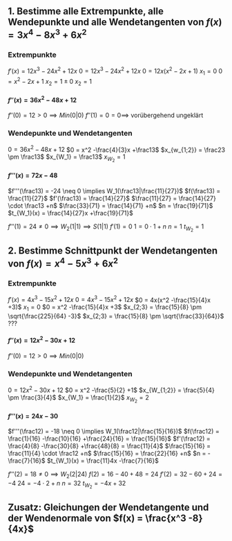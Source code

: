 ## 1. Bestimme alle Extrempunkte, alle Wendepunkte und alle Wendetangenten von $f(x) = 3x^4 -8x^3 +6x^2$

### Extrempunkte
$f'(x) = 12x^3 -24x^2 +12x$
$0 = 12x^3 -24x^2 +12x$
$0 = 12x(x^2 -2x +1)$
$x_1 = 0$
$0 = x^2 -2x +1$
$x_{2} = 1 \pm 0$
$x_2 = 1$
#### $f''(x) = 36x^2 -48x +12$
$f''(0) = 12 > 0 \implies Min(0|0)$
$f''(1) = 0 = 0 \implies$ vorübergehend ungeklärt

### Wendepunkte und Wendetangenten
$0 = 36x^2 -48x +12$
$0 = x^2 -\frac{4}{3}x +\frac13$
$x_{w_{1;2}} = \frac23 \pm \frac13$
$x_{W_1} = \frac13$
$x_{W_2} = 1$

#### $f'''(x) = 72x -48$
$f'''(\frac13) = -24 \neq 0 \implies W_1(\frac13|\frac{11}{27})$
$f(\frac13) = \frac{11}{27}$
$f'(\frac13) = \frac{14}{27}$
$\frac{11}{27} = \frac{14}{27} \cdot \frac13 +n$
$\frac{33}{71} = \frac{14}{71} +n$
$n = \frac{19}{71}$
$t_{W_1}(x) = \frac{14}{27}x +\frac{19}{71}$

$f'''(1) = 24 \neq 0 \implies W_2(1|1) \implies S(1|1)$
$f'(1) = 0$
$1 = 0 \cdot 1 +n$
$n = 1$
$t_{W_2} = 1$
## 2. Bestimme Schnittpunkt der Wendetangenten von $f(x) = x^4 -5x^3 +6x^2$
### Extrempunkte
$f'(x) = 4x^3 -15x^2 +12x$
$0 = 4x^3 -15x^2 +12x$
$0 = 4x(x^2 -\frac{15}{4}x +3)$
$x_1 = 0$
$0 = x^2 -\frac{15}{4}x +3$
$x_{2;3} = \frac{15}{8} \pm \sqrt{\frac{225}{64} -3}$
$x_{2;3} = \frac{15}{8} \pm \sqrt{\frac{33}{64}}$ ???
#### $f''(x) = 12x^2 -30x +12$
$f''(0) = 12 > 0 \implies Min(0|0)$
### Wendepunkte und Wendetangenten
$0 = 12x^2 -30x +12$
$0 = x^2 -\frac{5}{2} +1$
$x_{W_{1;2}} = \frac{5}{4} \pm \frac{3}{4}$
$x_{W_1} = \frac{1}{2}$
$x_{W_2} = 2$
#### $f'''(x) = 24x -30$
$f'''(\frac12) = -18 \neq 0 \implies W_1(\frac12|\frac{15}{16})$
$f(\frac12) = \frac{1}{16} -\frac{10}{16} +\frac{24}{16} = \frac{15}{16}$
$f'(\frac12) = \frac{4}{8} -\frac{30}{8} +\frac{48}{8} = \frac{11}{4}$
$\frac{15}{16} = \frac{11}{4} \cdot \frac12 +n$
$\frac{15}{16} = \frac{22}{16} +n$
$n = -\frac{7}{16}$
$t_{W_1}(x) = \frac{11}4x -\frac{7}{16}$

$f'''(2) = 18 \neq 0 \implies W_2(2|24)$
$f(2) = 16 -40 +48 = 24$
$f'(2) = 32 -60 +24 = -4$
$24 = -4 \cdot 2 +n$
$n = 32$
$t_{W_2} = -4x +32$
## Zusatz: Gleichungen der Wendetangente und der Wendenormale von $f(x) = \frac{x^3 -8}{4x}$
